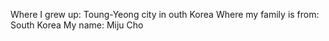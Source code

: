 Where I grew up: Toung-Yeong city in outh Korea
Where my family is from: South Korea
My name: Miju Cho